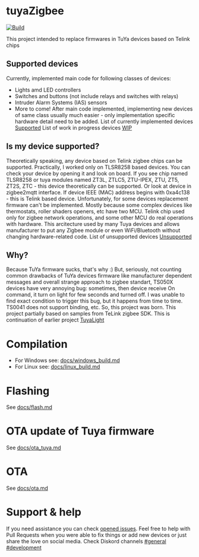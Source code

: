 # tuyaZigbee
[![Build](https://github.com/doctor64/tuyaZigbee/actions/workflows/build.yml/badge.svg)](https://github.com/doctor64/tuyaZigbee/actions/workflows/build.yml)

This project intended to replace firmwares in TuYa devices based on Telink chips
## Supported devices
Currently, implemented main code for following classes of devices:
* Lights amd LED controllers
* Switches and buttons (not include relays and switches with relays)
* Intruder Alarm Systems (IAS) sensors
* More to come!
After main code implemented, implementing new devices of same class usually much easier - only implementation specific hardware detail need to be added.
List of currently implemented devices [Supported](docs/devices.md)
List of work in progress devices [WIP](docs/devices-wip.md)

## Is my device supported?
Theoretically speaking, any device based on Telink zigbee chips can be supported. Practically, I worked only on TLSR8258 based devices.
You can check your device by opening it and look on board. If you see chip named TLSR8258 or tuya modules named ZT3L, ZTLC5, ZTU-IPEX, ZTU, ZT5, ZT2S, ZTC - this device theoretically can be supported.
Or look at device in zigbee2mqtt interface. If device IEEE (MAC) address begins with 0xa4c138 - this is Telink based device.
Unfortunately, for some devices replacement firmware can't be implemented. Mostly because some complex devices like thermostats, roller shaders openers, etc have two MCU. Telink chip used only for zigbee network operations, and some other MCU do real operations with hardware. This arcitecture used by many Tuya devices and allows manufacturer to put any Zigbee module or even WiFi/Bluetooth without changing hardware-related code. 
List of unsupported devices [Unsupported](docs/devices-not-supported.md)

## Why?
Because TuYa firmware sucks, that's why :)
But, seriously, not counting common drawbacks of TuYa devices firmware like manufacturer dependent messages and overall strange approach to zigbee standart, TS050X devices have very annoying bug: sometimes, then device receive On command, it turn on light for few seconds and turned off. I was unable to find exact condition to trigger this bug, but it happens from time to time. TS0041 does not support binding, etc.
So, this project was born.
This project partially based on samples from TeLink zigbee SDK.
This is continuation of earlier project [TuyaLight](https://github.com/doctor64/tuyaLight)

# Compilation
+ For Windows see: [docs/windows_build.md](docs/windows_build.md)
+ For Linux see: [docs/linux_build.md](docs/linux_build.md)

# Flashing
See [docs/flash.md](docs/flash.md)

# OTA update of Tuya firmware
See [docs/ota_tuya.md](docs/ota_tuya.md)

# OTA
See [docs/ota.md](docs/ota.md)

# Support & help
If you need assistance you can check [opened issues](https://github.com/doctor64/tuyaZigbee/issues). Feel free to help with Pull Requests when you were able to fix things or add new devices or just share the love on social media.
Check Diskord channels 
[#general](https://discord.gg/xSRjUS7Vpy)
[#development](https://discord.gg/GThy6Ednx7)
